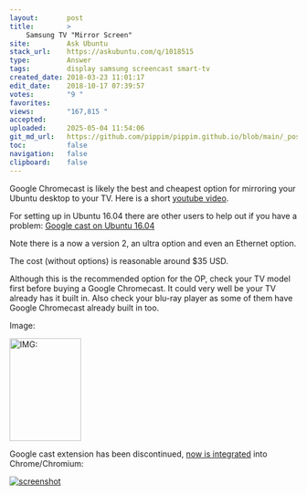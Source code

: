 ```yaml
---
layout:       post
title:        >
    Samsung TV "Mirror Screen"
site:         Ask Ubuntu
stack_url:    https://askubuntu.com/q/1018515
type:         Answer
tags:         display samsung screencast smart-tv
created_date: 2018-03-23 11:01:17
edit_date:    2018-10-17 07:39:57
votes:        "9 "
favorites:    
views:        "167,815 "
accepted:     
uploaded:     2025-05-04 11:54:06
git_md_url:   https://github.com/pippim/pippim.github.io/blob/main/_posts/2018/2018-03-23-Samsung-TV-_Mirror-Screen_.md
toc:          false
navigation:   false
clipboard:    false
---
```


Google Chromecast is likely the best and cheapest option for mirroring your Ubuntu desktop to your TV. Here is a short [youtube video][1]. 

For setting up in Ubuntu 16.04 there are other users to help out if you have a problem: [Google cast on Ubuntu 16.04][2]

Note there is a now a version 2, an ultra option and even an Ethernet option.

The cost (without options) is reasonable around $35 USD.

Although this is the recommended option for the OP, check your TV model first before buying a Google Chromecast. It could very well be your TV already has it built in. Also check your blu-ray player as some of them have Google Chromecast already built in too.

Image:
 
[<img src="[https://i.sstatic.net/aVOnF.jpg](https://i.sstatic.net/aVOnF.jpg)" width="125" height="180" alt="IMG: " title="">][3]

Google cast extension has been discontinued, [now is integrated][4] into Chrome/Chromium:

[![screenshot][5]][5]


  [1]: https://www.youtube.com/watch?v=_4ptucuuJPo
  [2]: https://askubuntu.com/questions/844643/google-cast-on-ubuntu-16-04?utm_medium=organic&utm_source=google_rich_qa&utm_campaign=google_rich_qa
  [3]: https://pippim.github.io/assets/img/posts/2018/jxpfj.png
  [4]: https://support.google.com/chromecast/answer/7249696?hl=en
  [5]: https://pippim.github.io/assets/img/posts/2018/ctKBn.png
